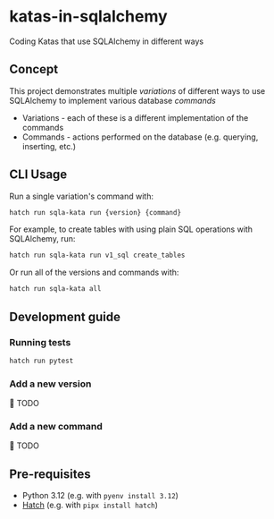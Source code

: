 # katas-in-sqlalchemy

Coding Katas that use SQLAlchemy in different ways

## Concept

This project demonstrates multiple _variations_ of different ways to use
SQLAlchemy to implement various database _commands_ 

* Variations - each of these is a different implementation of the commands
* Commands - actions performed on the database (e.g. querying, inserting, etc.)

## CLI Usage

Run a single variation's command with:

```bash
hatch run sqla-kata run {version} {command}
```

For example, to create tables with using plain SQL operations with SQLAlchemy,
run:

```bash
hatch run sqla-kata run v1_sql create_tables
```

Or run all of the versions and commands with:

```bash
hatch run sqla-kata all
```

## Development guide

### Running tests

```bash
hatch run pytest
```

### Add a new version

🚧 TODO

### Add a new command

🚧 TODO

## Pre-requisites

* Python 3.12 (e.g. with `pyenv install 3.12`)
* [Hatch](https://hatch.pypa.io/latest/) (e.g. with `pipx install hatch`)
